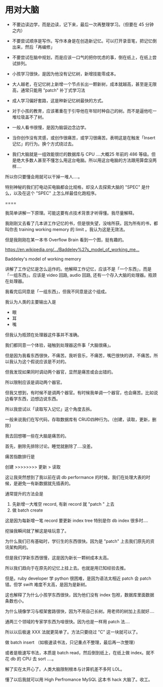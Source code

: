 # 用对大脑


* 不要边读边学，而是边读，记下来，最后一次再整理学习。（但要在 45 分钟之内）

* 不要尝试顺序是写作。写作本身是在创造新记忆。可以打开录音笔，把记忆倒出来，然后「再编修」

* 不要尝试在脑中规划，而是应该一口气的把你忧虑的事，倒在纸上，在纸上尝试排列。

* 小孩学习很快，是因为他没有记忆树，新增技能零成本。

* 大人越老，在记忆树上新增一个节点长出一颗新树，成本就越高，甚至是无限高，通常只能用 "patch" 补丁式学习法

* 成人学习偏好套路，这是种新记忆树最快的方式。

* 对于小孩的教育，应该著重在于引导他在年轻时种自己的树。而不是逼他吃一堆垃圾盖不了树。

* 一般人看书很慢，是因为脑袋边念边学。

* 当你创作没有灵感，或创作很痛苦，或学习很痛苦。表明这是在触发「Insert记忆」的行为。换个方式绕过去。

* 我们大脑就是一组效能很烂的数据库与 CPU ....大概25 年前的 486 等级。但是绝大多数人甚至不懂怎么用这台电脑。所以用这台电脑的方法跟用算盘没两样....

所以你只要懂会用就可以干掉一堆人....。

特别神秘的我们打电动买电脑都会比规格，却没人去探索大脑的 "SPEC" 是什么，以及在这个 "SPEC" 上怎么样最佳化跑程序。


====


我简单讲解一下原理。可能这要有点技术背景才听得懂。我尽量解释。

我刚刚又去看了几本讲工作记忆的书，但是很失望，没啥所获。因为所有的书，都叫你去 training working memory 的 limit 。我认为这是无效法。

但是我刚刚在某一本书 Overflow Brain 看到一个图，挺有趣的。

https://en.wikipedia.org/…/Baddeley%27s_model_of_working_me…

Baddeley's model of working memory

讲解了工作记忆是怎么运作的。他解释工作记忆，应该不是「一个东西」，而是「一组东西」。应该是 video 回路, audio 回路, 还有一个存入大脑的处理器。瓶颈在处理器。

我看完后同意是「一组东西」，但我不同意是这个组成。

我认为人类的主要输出入是

* 眼
* 耳
* 嘴

但我认为瓶颈在处理器这件事并不准确。

我们都同意一个体验，碰触到处理器这件事「大脑很痛」。

但是因为我看东西很快，不痛苦。我听音乐，不痛苦，嘴巴很快的讲，不痛苦。所以我认为这个假说应该是不对的。

但我发现如果同时调动两个器官，显然是痛苦或会出错的。

所以限制应该是调动两个器官。

但我又想到，有时候不是调两个器官。有时候我单调一个器官，也会痛苦。比如说边看学东西，边想边说东西。

所以我尝试以「读取写入记忆」这个角度去拆。

一般来说我们在写代码，存取数据库有 CRUD四种行为。（创建，读取，更新，删除）

我去回想哪一些在大脑是痛苦的。

首先，删除先排除讨论。睡觉就删除了....没差。

痛苦指数排行是

创建 >>>>>>>> 更新 > 读取

这让我突然想到了我以前在调 db performance 的时候，我们在处理大表的时候，是避免一有新数据就先插表的。

通常提升的方法会是

1) 先新增一大堆空 record, 有新 record 就 "patch " 上去
2) 做 batch create

这是因为每新增一笔 record 要更新 index tree 特别是你 db index 很多时....

挖操我瞬间就了解这是啥玩意了。

为什么我们已有基础时，学衍生的东西很快。因为是 "patch" 上去我们原先的资讯架构网的。

但是我们学新东西很慢，这是因为新长一颗树成本太高。

所以我们趋向于在原先的记忆上挂上去。也就是用已知经验去推。

但是。ruby developer 学 python 很困难，是因为语法太相近 patch 会 patch 错。但学 swift 难度不太高，是因为是新树。

这也解释了为什么小孩学东西很快，因为他们没有 index 包袱，数据库里面数据条数也小。

为什么镜像学习与框架套路很快，因为不用自己长树。用老师的树加上去就好....

通两三个领域的专家学东西为啥很快。因为也是一样用 patch 法....

所以以后极速 XXX 法就更简单了。方法只要绕过 "C" 这一块就可以了。

做 batch insert （如极速读书法，只记重点不整理，最后再一次整理）

或者是极速写书法，本质是 batch read，然后倒到纸上，在纸上做 index。就不花 db 的 CPU 去 sort ....。

解了实在太开心了。人类大脑限制根本与计算机差不多阿 LOL。

懂了以后我就可以用 High Perfromance MySQL 这本书 hack 大脑了。收工。
